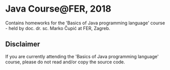 # Java Course@FER, 2018
Contains homeworks for the 'Basics of Java programming language' course - held by doc. dr. sc. Marko Čupić at FER, Zagreb.
## Disclaimer
If you are currently attending the 'Basics of Java programming language' course, please do not read and/or copy the source code.
